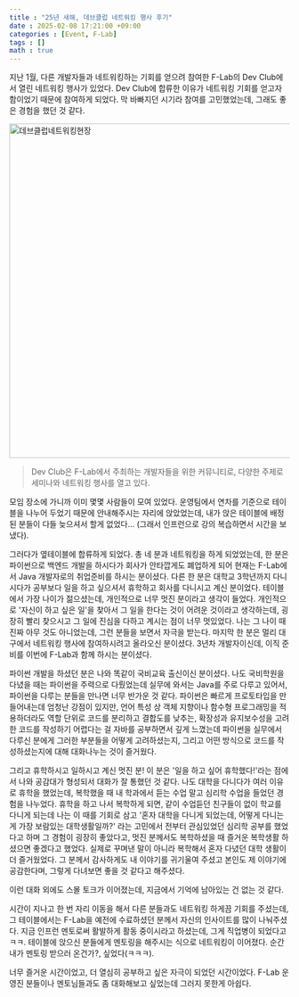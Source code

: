 ```yaml
---
title : "25년 새해, 데브클럽 네트워킹 행사 후기"
date : 2025-02-08 17:21:00 +09:00
categories : [Event, F-Lab]
tags : []
math : true
---
```


지난 1월, 다른 개발자들과 네트워킹하는 기회를 얻으려 참여한 F-Lab의 Dev Club에서 열린 네트워킹 행사가 있었다. Dev Club에 합류한 이유가 네트워킹 기회를 얻고자 함이었기 때문에 참여하게 되었다. 막 바빠지던 시기라 참여를 고민했었는데, 그래도 좋은 경험을 했던 것 같다.

<img src="https://github.com/jewoodev/blog_img/blob/main/2025-02-08-DevClub%EB%84%A4%ED%8A%B8%EC%9B%8C%ED%82%B9/devclub%EB%84%A4%ED%8A%B8%EC%9B%8C%ED%82%B9%ED%96%89%EC%82%AC.png?raw=true" alt="데브클럽네트워킹현장" width="600">

> Dev Club은 F-Lab에서 주최하는 개발자들을 위한 커뮤니티로, 다양한 주제로 세미나와 네트워킹 행사를 열고 있다.

모임 장소에 가니까 이미 몇몇 사람들이 모여 있었다. 운영팀에서 연차를 기준으로 테이블을 나누어 두었기 때문에 안내해주시는 자리에 앉았었는데, 내가 앉은 테이블에 배정된 분들이 다들 늦으셔서 할게 없었다... (그래서 인프런으로 강의 복습하면서 시간을 보냈다). 

그러다가 옆테이블에 합류하게 되었다. 총 네 분과 네트워킹을 하게 되었었는데, 한 분은 파이썬으로 백엔드 개발을 하시다가 회사가 안타깝게도 폐업하게 되어 현재는 F-Lab에서 Java 개발자로의 취업준비를 하시는 분이셨다. 다른 한 분은 대학교 3학년까지 다니시다가 공부보다 일을 하고 싶으셔서 휴학하고 회사를 다니시고 계신 분이었다. 테이블에서 가장 나이가 젊으셨는데, 개인적으로 너무 멋진 분이라고 생각이 들었다. 개인적으로 '자신이 하고 싶은 일'을 찾아서 그 일을 한다는 것이 어려운 것이라고 생각하는데, 굉장히 빨리 찾으시고 그 일에 진심을 다하고 계시는 점이 너무 멋있었다. 나는 그 나이 때 진짜 아무 것도 아니었는데, 그런 분들을 보면서 자극을 받는다. 마지막 한 분은 멀리 대구에서 네트워킹 행사에 참여하시려고 올라오신 분이셨다. 3년차 개발자이신데, 이직 준비를 이번에 F-Lab과 함께 하시는 분이셨다. 

파이썬 개발을 하셨던 분은 나와 똑같이 국비교육 출신이신 분이셨다. 나도 국비학원을 다녔을 때는 파이썬을 주력으로 다뤘었는데 실무에 와서는 Java를 주로 다루고 있어서, 파이썬을 다루는 분들을 만나면 너무 반가운 것 같다. 파이썬은 빠르게 프로토타입을 만들어내는데 엄청난 강점이 있지만, 언어 특성 상 객체 지향이나 함수형 프로그래밍을 적용하더라도 역할 단위로 코드를 분리하고 결합도를 낮추는, 확장성과 유지보수성을 고려한 코드를 작성하기 어렵다는 걸 자바를 공부하면서 깊게 느꼈는데 파이썬을 실무에서 다루신 분에게 그러한 부분들을 어떻게 고려하셨는지, 그리고 어떤 방식으로 코드를 작성하셨는지에 대해 대화나누는 것이 즐거웠다. 

그리고 휴학하시고 일하시고 계신 멋진 분! 이 분은 '일을 하고 싶어 휴학했다!'라는 점에서 나와 공감대가 형성되서 대화가 잘 통했던 것 같다. 나도 대학을 다니다가 여러 이유로 휴학을 했었는데, 복학했을 때 내 학과에서 듣는 수업 말고 심리학 수업을 들었던 경험을 나누었다. 휴학을 하고 나서 복학하게 되면, 같이 수업듣던 친구들이 없이 학교를 다니게 되는데 나는 이 때를 기회로 삼고 '혼자 대학을 다니게 되었는데, 어떻게 다니는 게 가장 보람있는 대학생활일까?' 라는 고민에서 전부터 관심있었던 심리학 공부를 했었다고 하며 그 경험이 굉장히 좋았다고, 멋진 분께서도 복학하셨을 때 즐거운 복학생활 하셨으면 좋겠다고 했었다. 실제로 꾸며낸 말이 아니라 복학해서 혼자 다녔던 대학 생활이 더 즐거웠었다. 그 분께서 감사하게도 내 이야기를 귀기울여 주셨고 본인도 제 이야기에 공감한다며, 그렇게 다녀보면 좋을 것 같다고 해주셨다. 

이런 대화 외에도 스몰 토크가 이어졌는데, 지금에서 기억에 남아있는 건 없는 것 같다. 

시간이 지나고 한 번 자리 이동을 해서 다른 분들과도 네트워킹 하게끔 기회를 주셨는데, 그 테이블에서는 F-Lab을 예전에 수료하셨던 분께서 자신의 인사이트를 많이 나눠주셨다. 지금 인프런 멘토로써 활발하게 활동 중이시라고 하셨는데, 그게 직업병이 되었다고 ㅋㅋ. 테이블에 앉으신 분들에게 멘토링을 해주시는 식으로 네트워킹이 이어졌다. 순간 내가 멘토링 받으러 온건가?, 싶었다(ㅋㅋㅋ). 

너무 즐거운 시간이었고, 더 열심히 공부하고 싶은 자극이 되었던 시간이었다. F-Lab 운영진 분들이나 멘토님들과도 좀 대화해보고 싶었는데 그러지 못한게 아쉽다.
